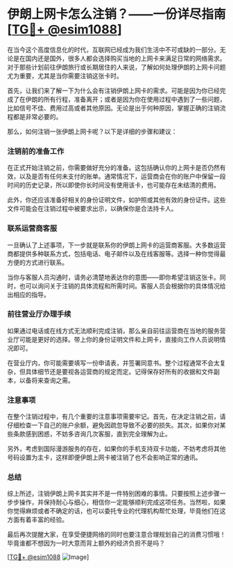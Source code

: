 # 伊朗上网卡怎么注销？——一份详尽指南[[TG💪+ @esim1088](https://t.me/s/esim1088)]

在当今这个高度信息化的时代，互联网已经成为我们生活中不可或缺的一部分。无论是在国内还是国外，很多人都会选择购买当地的上网卡来满足日常的网络需求。对于那些计划前往伊朗旅行或长期居住的人来说，了解如何处理伊朗的上网卡问题尤为重要，尤其是当你需要注销这张卡时。

首先，让我们来了解一下为什么会有注销伊朗上网卡的需求。可能是因为你已经完成了在伊朗的所有行程，准备离开；或者是因为你在使用过程中遇到了一些问题，比如信号不佳、费用过高或者其他原因。无论是出于何种原因，掌握正确的注销流程都是非常必要的。

那么，如何注销一张伊朗上网卡呢？以下是详细的步骤和建议：

### 注销前的准备工作

在正式开始注销之前，你需要做好充分的准备。这包括确认你的上网卡是否仍然有效，以及是否有任何未支付的账单。通常情况下，运营商会在你的账户中保留一段时间的历史记录，所以即使你长时间没有使用该卡，也可能存在未结清的费用。

此外，你还应该准备好相关的身份证明文件，如护照或其他有效的身份证件。这些文件可能会在注销过程中被要求出示，以确保你是合法持卡人。

### 联系运营商客服

一旦确认了上述事项，下一步就是联系你的伊朗上网卡的运营商客服。大多数运营商都提供多种联系方式，包括电话、电子邮件以及在线客服等。选择一种你觉得最方便的方式进行联系。

当你与客服人员沟通时，请务必清楚地表达你的意图——即你希望注销这张卡。同时，也可以询问关于注销的具体流程和所需时间。客服人员会根据你的具体情况给出相应的指导。

### 前往营业厅办理手续

如果通过电话或在线方式无法顺利完成注销，那么亲自前往运营商在当地的服务营业厅可能是更好的选择。带上你的身份证明文件和上网卡，直接向工作人员说明情况即可。

在营业厅内，你可能需要填写一份申请表，并签署同意书。整个过程通常不会太复杂，但具体细节还是要视各运营商的规定而定。记得保存好所有的收据和文件副本，以备将来查询之需。

### 注意事项

在整个注销过程中，有几个重要的注意事项需要牢记。首先，在决定注销之前，请仔细检查一下自己的账户余额，避免因疏忽导致不必要的损失。其次，如果你对某些条款感到困惑，不妨多咨询几次客服，直到完全理解为止。

另外，考虑到国际漫游服务的存在，如果你的手机支持双卡功能，不妨考虑将其他号码设置为主卡，这样即便伊朗上网卡被注销了也不会影响正常的通讯。

### 总结

综上所述，注销伊朗上网卡其实并不是一件特别困难的事情。只要按照上述步骤一步步操作，并保持耐心与细心，相信你一定能够顺利完成这项任务。当然啦，如果你觉得麻烦或者不确定的话，也可以委托专业的代理机构帮忙处理，毕竟他们在这方面有着丰富的经验。

最后再次提醒大家，在享受便捷网络的同时也要注意合理规划自己的消费习惯哦！毕竟谁都不想因为一时大意而背上额外的经济负担不是吗？

[[TG💪+ @esim1088](https://t.me/s/esim1088) ![Image](https://i.postimg.cc/4NQfJmqS/Snipaste-2025-05-13-00-14-12.png)]